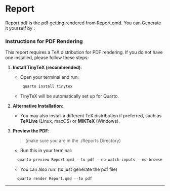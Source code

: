 # Report

[Report.pdf](./Report.pdf) is the pdf getting rendered from [Report.qmd](./Report.qmd). You can Generate it yourself by : 

### Instructions for PDF Rendering
This report requires a TeX distribution for PDF rendering. If you do not have one installed, please follow these steps:

1. **Install TinyTeX (recommended)**:
   - Open your terminal and run:
     ```R
      quarto install tinytex
     ```
   - TinyTeX will be automatically set up for Quarto.

2. **Alternative Installation**:
   - You may also install a different TeX distribution if preferred, such as **TeXLive** (Linux, macOS) or **MiKTeX** (Windows).

3. **Preview the PDF**:

    > (make sure you are in the ./Reports Directory)
    - Run this in your terminal:
    ```R
      quarto preview Report.qmd --to pdf --no-watch-inputs --no-browse
    ```
    - You can also run: (to just generate the pdf file)
    ```R
      quarto render Report.qmd --to pdf
    ```
--- 